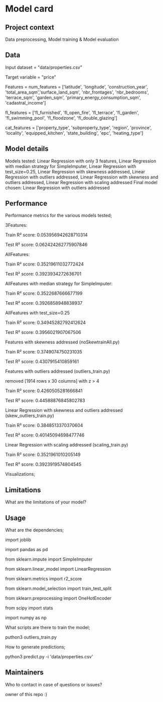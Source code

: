 # Model card

## Project context

Data preprocessing, Model training & Model evaluation

## Data

Input dataset = "data/properties.csv" </p>
Target variable = "price"</p>
Features = num_features = ['latitude', 'longitude', 'construction_year', 'total_area_sqm','surface_land_sqm', 'nbr_frontages', 'nbr_bedrooms', 'terrace_sqm', 'garden_sqm', 'primary_energy_consumption_sqm', 'cadastral_income']</p>
    fl_features = ['fl_furnished', 'fl_open_fire', 'fl_terrace', 'fl_garden', 'fl_swimming_pool', 'fl_floodzone', 'fl_double_glazing']</p>
    cat_features = ['property_type', 'subproperty_type', 'region', 'province', 'locality',
       'equipped_kitchen', 'state_building', 'epc', 'heating_type']</p>

## Model details

Models tested: Linear Regression with only 3 features, Linear Regression with median strategy for SimpleImputer, Linear Regression with test_size=0.25, Linear Regression with skewness addressed, Linear Regression with outliers addressed, Linear Regression with skewness and outliers addressed, Linear Regression with scaling addressed
Final model chosen: Linear Regression with outliers addressed

## Performance

Performance metrics for the various models tested;</p></p>
3Features:</p>
Train R² score: 0.053956942628710314</p>
Test R² score: 0.062424262775907846</p></p>

AllFeatures:</p>
Train R² score: 0.35219611032772424</p>
Test R² score: 0.3923934272636701</p></p>

AllFeatures with median strategy for SimpleImputer:</p>
Train R² score: 0.3522687666677199</p>
Test R² score: 0.3926858948838937</p></p>

AllFeatures with test_size=0.25</p>
Train R² score: 0.34945282792412624</p>
Test R² score: 0.3956021907067506</p></p>

Features with skewness addressed (noSkewtrainAll.py)</p>
Train R² score: 0.3749074750231035</p>
Test R² score: 0.4307915410859161</p></p>

Features with outliers addressed (outliers_train.py)</p>
removed [1914 rows x 30 columns] with z > 4</p>
Train R² score: 0.4260505281666841</p>
Test R² score: 0.44588876845802783</p></p>

Linear Regression with skewness and outliers addressed (skew_outliers_train.py)</p>
Train R² score: 0.3848513370370604</p>
Test R² score: 0.40145094698477746</p></p>

Linear Regression with scaling addressed (scaling_train.py)</p>
Train R² score: 0.3521961010205149</p>
Test R² score: 0.3923919574804545</p></p>

Visualizations;</p>

## Limitations

What are the limitations of your model?

## Usage

What are the dependencies;</p>
import joblib</p>
import pandas as pd</p>
from sklearn.impute import SimpleImputer</p>
from sklearn.linear_model import LinearRegression</p>
from sklearn.metrics import r2_score</p>
from sklearn.model_selection import train_test_split</p>
from sklearn.preprocessing import OneHotEncoder</p>
from scipy import stats</p>
import numpy as np</p>

What scripts are there to train the model;</p>
puthon3 outliers_train.py</p>

How to generate predictions;</p>
python3 predict.py -i 'data/properties.csv'</p>

## Maintainers

Who to contact in case of questions or issues?</p>
owner of this repo :)</p>
